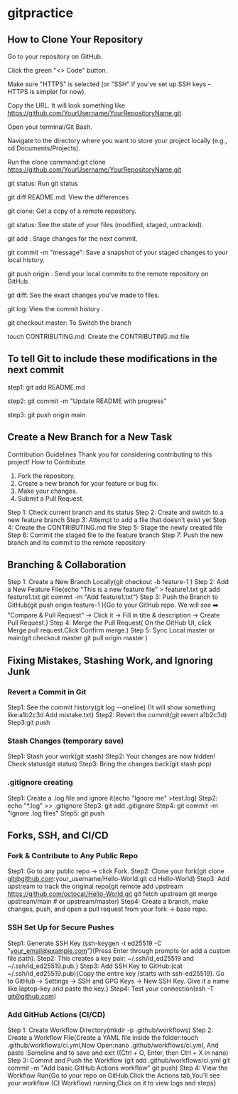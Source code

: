 # gitpractice
## How to Clone Your Repository

Go to your repository on GitHub.

Click the green "<> Code" button.

Make sure "HTTPS" is selected (or "SSH" if you've set up SSH keys – HTTPS is simpler for now).

Copy the URL. It will look something like https://github.com/YourUsername/YourRepositoryName.git.

Open your terminal/Git Bash.

Navigate to the directory where you want to store your project locally (e.g., cd Documents/Projects).

Run the clone command:git clone
https://github.com/YourUsername/YourRepositoryName.git

git status: Run git status

git diff README.md: View the differences  

git clone: Get a copy of a remote repository.

git status: See the state of your files (modified, staged, untracked).

git add <file>: Stage changes for the next commit.

git commit -m "message": Save a snapshot of your staged changes to your local history.

git push origin <branch-name>: Send your local commits to the remote repository on GitHub.

git diff: See the exact changes you've made to files.

git log: View the commit history .

git checkout master: To Switch the branch

touch CONTRIBUTING.md: Create the CONTRIBUTING.md file

## To tell Git to include these modifications in the next commit

step1: git add README.md

step2: git commit -m "Update README with progress"

step3: git push origin main

## Create a New Branch for a New Task 
 Contribution Guidelines
Thank you for considering contributing to this project!
 How to Contribute
1. Fork the repository.
2. Create a new branch for your feature or bug fix.
3. Make your changes.
4. Submit a Pull Request.

Step 1: Check current branch and its status
Step 2: Create and switch to a new feature branch
Step 3: Attempt to add a file that doesn't exist yet
Step 4: Create the CONTRIBUTING.md file
Step 5: Stage the newly created file
Step 6: Commit the staged file to the feature branch
Step 7: Push the new branch and its commit to the remote repository


## Branching & Collaboration

Step 1: Create a New Branch Locally(git checkout -b feature-1
)
 Step 2: Add a New Feature File(echo "This is a new feature file" > feature1.txt
git add feature1.txt
git commit -m "Add feature1.txt")
Step 3: Push the Branch to GitHub(git push origin feature-1
){Go to your GitHub repo. We will see
➡️ "Compare & Pull Request" → Click it → Fill in title & description → Create Pull Request.}
Step 4: Merge the Pull Request( On the GitHub UI, click Merge pull request.Click Confirm merge.)
Step 5: Sync Local master or main(git checkout master
git pull origin master
)

##  Fixing Mistakes, Stashing Work, and Ignoring Junk
### Revert a Commit in Git
Step1: See the commit history(git log --oneline)
{It will show something like:a1b2c3d Add mistake.txt}
Step2: Revert the commit(git revert a1b2c3d)
Step3:git push
### Stash Changes (temporary save)
Step1: Stash your work(git stash)
Step2: Your changes are now hidden! Check status(git status)
Step3: Bring the changes back(git stash pop)
### .gitignore creating
Step1: Create a .log file and ignore it(echo "Ignore me" >test.log)
Step2: echo "*.log" >> .gitignore
Step3: git add .gitignore
Step4: git commit -m "Ignore .log files"
Step5: git push

## Forks, SSH, and CI/CD
### Fork & Contribute to Any Public Repo
Step1: Go to any public repo  → click Fork.
Step2: Clone your fork(git clone git@github.com:your_username/Hello-World.git
cd Hello-World)
Step3: Add upstream to track the original repo(git remote add upstream https://github.com/octocat/Hello-World.git
git fetch upstream
git merge upstream/main  # or upstream/master)
Step4: Create a branch, make changes, push, and open a pull request from your fork → base repo.
### SSH Set Up for Secure Pushes
Step1: Generate SSH Key (ssh-keygen -t ed25519 -C "your_email@example.com"){Press Enter through prompts (or add a custom file path).
Step2: This creates a key pair: ~/.ssh/id_ed25519 and ~/.ssh/id_ed25519.pub.}
Step3: Add SSH Key to GitHub:(cat ~/.ssh/id_ed25519.pub){Copy the entire key (starts with ssh-ed25519).
Go to GitHub → Settings → SSH and GPG Keys → New SSH Key.
Give it a name like laptop-key and paste the key.}
Step4: Test your connection(ssh -T git@github.com)
###  Add GitHub Actions (CI/CD)
Step 1: Create Workflow Directory(mkdir -p .github/workflows)
Step 2: Create a Workflow File(Create a YAML file inside the folder:touch .github/workflows/ci.yml,Now Open:nano .github/workflows/ci.yml, And paste :Someline and to save and exit ((Ctrl + O, Enter, then Ctrl + X in nano)
Step 3: Commit and Push the Workflow (git add .github/workflows/ci.yml
git commit -m "Add basic GitHub Actions workflow"
git push)
Step 4: View the Workflow Run{Go to your repo on GitHub,Click the Actions tab,You’ll see your workflow (CI Workflow) running,Click on it to view logs and steps}



